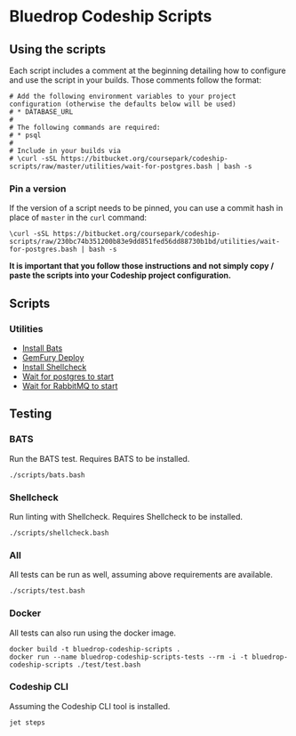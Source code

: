 # Bluedrop Codeship Scripts



## Using the scripts

Each script includes a comment at the beginning detailing how to configure and use the script in your builds. Those
comments follow the format:

```
# Add the following environment variables to your project configuration (otherwise the defaults below will be used)
# * DATABASE_URL
#
# The following commands are required:
# * psql
#
# Include in your builds via
# \curl -sSL https://bitbucket.org/coursepark/codeship-scripts/raw/master/utilities/wait-for-postgres.bash | bash -s
```

### Pin a version

If the version of a script needs to be pinned, you can use a commit hash in place of `master` in the `curl` command:

```
\curl -sSL https://bitbucket.org/coursepark/codeship-scripts/raw/230bc74b351200b83e9dd851fed56dd88730b1bd/utilities/wait-for-postgres.bash | bash -s
```

**It is important that you follow those instructions and not simply copy / paste the scripts into your Codeship project configuration.**

## Scripts

### Utilities

* [Install Bats](utilities/bats-install.bash)
* [GemFury Deploy](utilities/gemfury-deploy.bash)
* [Install Shellcheck](utilities/shellcheck-install.bash)
* [Wait for postgres to start](utilities/wait-for-postgres.bash)
* [Wait for RabbitMQ to start](utilities/wait-for-rabbitmq.bash)

## Testing

### BATS

Run the BATS test. Requires BATS to be installed.

```
./scripts/bats.bash
```

### Shellcheck

Run linting with Shellcheck. Requires Shellcheck to be installed.

```
./scripts/shellcheck.bash
```

### All

All tests can be run as well, assuming above requirements are available.

```
./scripts/test.bash
```

### Docker

All tests can also run using the docker image.

```
docker build -t bluedrop-codeship-scripts .
docker run --name bluedrop-codeship-scripts-tests --rm -i -t bluedrop-codeship-scripts ./test/test.bash
```

### Codeship CLI

Assuming the Codeship CLI tool is installed.

```
jet steps
```
